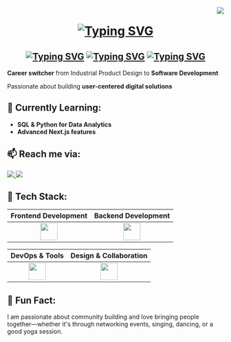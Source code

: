 <img align="right" src="https://visitor-badge.laobi.icu/badge?page_id=GuzideGuzelbey.GuzideGuzelbey" />

<h1 align="center">
    <a href="https://git.io/typing-svg"><img src="https://readme-typing-svg.demolab.com?font=Fira+Code&size=32&pause=1000&color=F616F7&center=true&vCenter=true&width=435&lines=Hi!+%F0%9F%91%80+I'm+G%C3%BCzide" alt="Typing SVG" /></a>
</h1> 

<h2 align="center">
    <a href="https://git.io/typing-svg"><img src="https://readme-typing-svg.demolab.com?font=Fira+Code&size=20&duration=7000&pause=1000&color=1DDBF7&center=true&vCenter=true&multiline=true&width=435&lines=Full+Stack+Developer+" alt="Typing SVG" /></a>
    <a href="https://git.io/typing-svg"><img src="https://readme-typing-svg.demolab.com?font=Fira+Code&size=20&duration=7000&pause=1000&color=1DDBF7&center=true&vCenter=true&multiline=true&width=435&lines=BSc+and+MSc" alt="Typing SVG" /></a>
    <a href="https://git.io/typing-svg"><img src="https://readme-typing-svg.demolab.com?font=Fira+Code&duration=7000&pause=1000&color=1DDBF7&center=true&vCenter=true&multiline=true&width=435&lines=Industrial+Product+Design" alt="Typing SVG" /></a>
</h2> 

**Career switcher** from Industrial Product Design to **Software Development**  

Passionate about building **user-centered digital solutions**

## 🌱 **Currently Learning:**  
-  **SQL & Python for Data Analytics**  
-  **Advanced Next.js features**

## 📫 **Reach me via:**  
<p align="left">
  <a href="(https://bit.ly/4kqoEq9)" target="_blank">
    <img src="https://skillicons.dev/icons?i=linkedin" />
  </a>
  <a href="mailto:guzide.guzelbey@gmail.com" target="_blank">
    <img src="https://skillicons.dev/icons?i=gmail" />
  </a>
</p>  


## 🚀 **Tech Stack:**  
| Frontend Development | Backend Development |
| :---: | :---: |
| <img src="https://skillicons.dev/icons?i=html,css,js,bootstrap,materialui,react,nextjs" height="40" /> | <img src="https://skillicons.dev/icons?i=nodejs,express,mysql,postgres" height="40" /> |

|  DevOps & Tools |  Design & Collaboration |
| :---: | :---: |
| <img src="https://skillicons.dev/icons?i=docker,powershell,vscode,git,github,netlify,postman" height="40" /> | <img src="https://skillicons.dev/icons?i=figma,ps,ai,slack" height="40" /> |

## 🔎 **Fun Fact:**  
I am passionate about community building and love bringing people together—whether it's through networking events, singing, dancing, or a good yoga session. 
